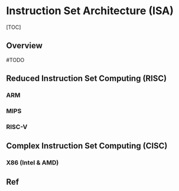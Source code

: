 # Instruction Set Architecture (ISA)

[TOC]



## Overview
#TODO 



## Reduced Instruction Set Computing (RISC)
### ARM


### MIPS


### RISC-V



## Complex Instruction Set Computing (CISC)
### X86 (Intel & AMD)



## Ref